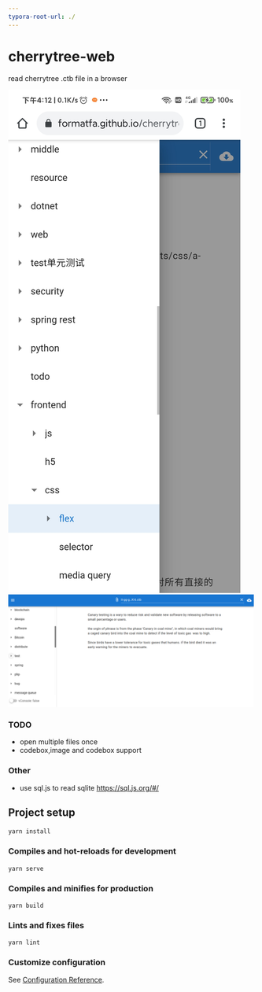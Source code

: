 ```yaml
---
typora-root-url: ./
---
```


# cherrytree-web

read cherrytree .ctb file in a browser

![](docs/mobile1.jpg)
![](docs/desktop1.png)

### TODO

- open multiple files once
- codebox,image and codebox support

### Other

- use sql.js to read sqlite
  https://sql.js.org/#/

## Project setup

```
yarn install
```

### Compiles and hot-reloads for development

```
yarn serve
```

### Compiles and minifies for production

```
yarn build
```

### Lints and fixes files

```
yarn lint
```

### Customize configuration

See [Configuration Reference](https://cli.vuejs.org/config/).
